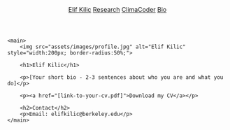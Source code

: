 <!DOCTYPE html>
<html lang="en">
<head>
    <meta charset="UTF-8">
    <meta name="viewport" content="width=device-width, initial-scale=1.0">
    <title>Elif Kilic</title>
    <link rel="stylesheet" href="assets/css/style.css">
</head>
<body>
    <header>
        <nav>
            <a href="/" class="logo">Elif Kilic</a>
            <a href="/research.html">Research</a>
            <a href="/climacoder.html">ClimaCoder</a>
            <a href="/bio.html">Bio</a>
        </nav>
    </header>

    <main>
        <img src="assets/images/profile.jpg" alt="Elif Kilic" style="width:200px; border-radius:50%;">
        
        <h1>Elif Kilic</h1>
        
        <p>[Your short bio - 2-3 sentences about who you are and what you do]</p>
        
        <p><a href="[link-to-your-cv.pdf]">Download my CV</a></p>
        
        <h2>Contact</h2>
        <p>Email: elifkilic@berkeley.edu</p>
    </main>
</body>
</html>
